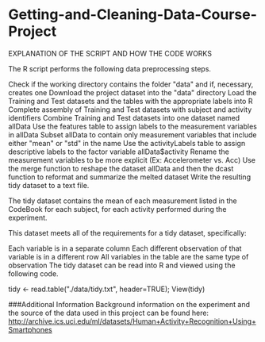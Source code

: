 # Getting-and-Cleaning-Data-Course-Project
EXPLANATION OF THE SCRIPT AND HOW THE CODE WORKS

The R script performs the following data preprocessing steps.

Check if the working directory contains the folder "data" and if, necessary, creates one
Download the project dataset into the "data" directory
Load the Training and Test datasets and the tables with the appropriate labels into R
Complete assembly of Training and Test datasets with subject and activity identifiers
Combine Training and Test datasets into one dataset named allData
Use the features table to assign labels to the measurement variables in allData
Subset allData to contain only measurement variables that include either "mean" or "std" in the name
Use the activityLabels table to assign descriptive labels to the factor variable allData$activity
Rename the measurement variables to be more explicit (Ex: Accelerometer vs. Acc)
Use the merge function to reshape the dataset allData and then the dcast function to reformat and summarize the melted dataset
Write the resulting tidy dataset to a text file.

The tidy dataset contains the mean of each measurement listed in the CodeBook for each subject, for each activity performed during the experiment.

This dataset meets all of the requirements for a tidy dataset, specifically:

Each variable is in a separate column
Each different observation of that variable is in a different row
All variables in the table are the same type of observation
The tidy dataset can be read into R and viewed using the following code.

tidy <- read.table("./data/tidy.txt", header=TRUE); View(tidy)

###Additional Information Background information on the experiment and the source of the data used in this project can be found here: http://archive.ics.uci.edu/ml/datasets/Human+Activity+Recognition+Using+Smartphones
